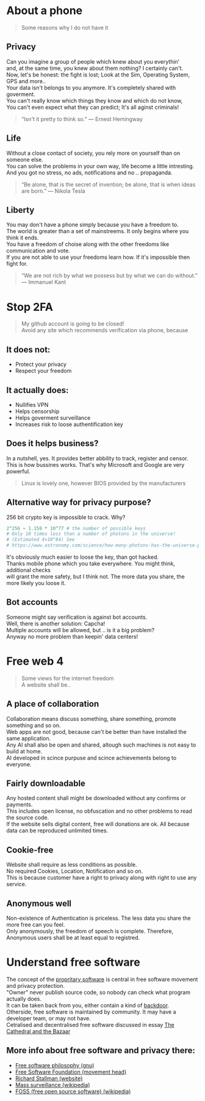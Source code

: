 # About a phone
> Some reasons why I do not have it
  ## Privacy
  Can you imagine a group of people which knew about you everythin'  <br>
  and, at the same time, you knew about them nothing? I certainly can't. <br>
  Now, let's be honest: the fight is lost; Look at the Sim, Operating System, GPS and more.. <br>
  Your data isn't belongs to you anymore. It's completely shared with goverment. <br>
  You can't really know which things they know and which do not know, <br>
  You can't even expect what they can predict; It's all aginst criminals!
  
> “Isn't it pretty to think so.”
― Ernest Hemingway

 ##  Life
   Without a close contact of society, you rely more on yourself than on someone else. <br>
   You can solve the problems in your own way, life become a little intresting. <br>
   And you got no stress, no ads, notifications and no .. propaganda. <br>
   
> “Be alone, that is the secret of invention; be alone, that is when ideas are born.”
       ― Nikola Tesla
   
  ## Liberty
   You may don't have a phone simply because you have a freedom to. <br>
   The world is greater than a set of mainstreems. It only begins where you think it ends. <br>
   You have a freedom of choise along with the other freedoms like communication and vote. <br>
   If you are not able to use your freedoms learn how. If it's impossible then fight for. <br>
   
  > “We are not rich by what we possess but by what we can do without.”
      ― Immanuel Kant
#
# Stop 2FA
> My github account is going to be closed! <br>
> Avoid any site which recommends verification via phone, because

## It does not:
* Protect your privacy
* Respect your freedom

## It actually does:
* Nullifies VPN
* Helps censorship
* Helps goverment surveillance
* Increases risk to loose authentification key

## Does it helps business?
In a nutshell, yes. It provides better abbility to track, register and censor. <br>
This is how bussines works. That's why Microsoft and Google are very powerful. <br>
> Linux is lovely one, however BIOS provided by the manufacturers

## Alternative way for privacy purpose?
256 bit crypto key is impossible to crack. Why? <br>
```python
2^256 ~ 1.158 * 10^77 # the number of possible keys
# Only 10 times less than a number of photons in the universe!
# (Estimated 4×10^84) See
# https://www.astronomy.com/science/how-many-photons-has-the-universe-produced-in-its-life
```
It's obviously much easier to loose the key, than got hacked. <br>
Thanks mobile phone which you take everywhere. You might think, additional checks <br>
will grant the more safety, but I think not. The more data you share, the more likely you loose it.

## Bot accounts
Someone might say verification is against bot accounts. <br>
Well, there is another solution: Capcha! <br> 
Multiple accounts will be allowed, but .. is it a big problem? <br>
Anyway no more problem than keepin' data centers!

#
# Free web 4

> Some views for the internet freedom <br>
> A website shall be..

## A place of collaboration
Collaboration means discuss something, share something, promote something and so on. <br>
Web apps are not good, because can't be better than have installed the same application. <br>
Any AI shall also be open and shared, altough such machines is not easy to build at home. <br>
AI developed in scince purpuse and scince achievements belong to everyone.

## Fairly downloadable
Any hosted content shall might be downloaded without any confirms or payments. <br>
This includes open license, no obfuscation and no other problems to read the source code. <br>
If the website sells digital content, free will donations are ok. All because data can be reproduced unlimited times.

## Cookie-free
Website shall require as less conditions as possible. <br>
No required Cookies, Location, Notification and so on. <br>
This is because customer have a right to privacy along with right to use any service.

## Anonymous well
Non-existence of Authentication is priceless. The less data you share the more free can you feel. <br>
Only anonymously, the freedom of speech is complete. Therefore, Anonymous users shall be at least equal to registred.
#
 # Understand free software
  The concept of the [propritary software](https://en.wikipedia.org/wiki/Proprietary_software) 
  is central in free software movement and privacy protection. <br>
  "Owner" never publish source code, so nobody can check what program actually does. <br>
  It can be taken back from you, either contain a kind of [backdoor](https://en.wikipedia.org/wiki/Backdoor_(computing)). <br>
  Otherside, free software is maintained by community. It may have a developer team, or may not have. <br>
  Cetralised and decentralised free software discussed in essay [The Cathedral and the Bazaar](https://monoskop.org/images/e/e0/Raymond_Eric_S_The_Cathedral_and_the_Bazaar_rev_ed.pdf) <br>


  ## More info about free software and privacy there:
  * [Free software philosophy (gnu)](https://www.gnu.org/philosophy/philosophy.html)
  * [Free Software Foundation  (movement head)](https://www.fsf.org/about)
  * [Richard Stallman (website)](https://stallman.org)
  * [Mass surveillance (wikipedia)](https://en.wikipedia.org/wiki/Mass_surveillance)
  * [FOSS (free open source software) (wikipedia)](https://en.wikipedia.org/wiki/Free_and_open-source_software)



